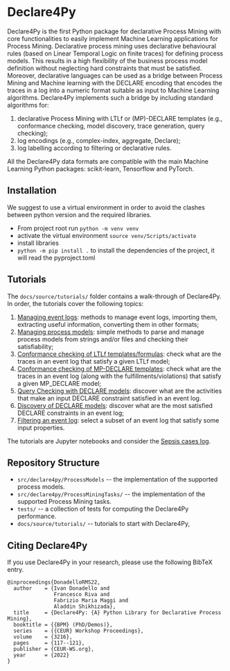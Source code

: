 # Declare4Py

Declare4Py is the first Python package for declarative Process Mining with core functionalities to 
easily implement Machine Learning applications for Process Mining. Declarative process mining uses 
declarative behavioural rules (based on Linear Temporal Logic on finite traces) for defining process models. This 
results in a high flexibility of the business process model definition without neglecting hard 
constraints that must be satisfied. Moreover, declarative languages can be used as a bridge between 
Process Mining and Machine learning with the DECLARE encoding that encodes the traces in a log into a 
numeric format suitable as input to Machine Learning algorithms. Declare4Py implements such a bridge 
by including standard algorithms for:

1. declarative Process Mining with LTLf or (MP)-DECLARE templates (e.g., conformance checking, model discovery, trace generation, query checking);
2. log encodings (e.g., complex-index, aggregate, Declare);
3. log labelling according to filtering or declarative rules.

All the Declare4Py data formats are compatible with the main Machine Learning Python packages: scikit-learn, Tensorflow and PyTorch.


## Installation
We suggest to use a virtual environment in order to avoid the clashes between python version and the required libraries.

- From project root run `python -m venv venv`
- activate the virtual environment `source venv/Scripts/activate`
- install libraries
- `python -m pip install .` to install the dependencies of the project, it will read the pyproject.toml


## Tutorials
The `docs/source/tutorials/` folder contains a walk-through of Declare4Py. In order, the tutorials cover the following topics:

1. [Managing event logs](https://github.com/francxx96/declare4py/blob/main/tutorials/system_overview.ipynb): methods to manage event logs, importing them, extracting useful information, converting them in other formats;
2. [Managing process models](https://github.com/ivanDonadello/declare4py-v2.0/blob/v1.0.1/refactor-architecture/tutorials/Log_information.ipynb): simple methods to parse and manage process models from strings and/or files and checking their satisfiability;
3. [Conformance checking of LTLf templates/formulas](https://github.com/francxx96/declare4py/blob/main/tutorials/conformance_checking.ipynb): check what are the traces in an event log that satisfy a given LTLf model;
4. [Conformance checking of MP-DECLARE templates](https://github.com/francxx96/declare4py/blob/main/tutorials/model_discovery.ipynb): check what are the traces in an event log (along with the fulfillments/violations) that satisfy a given MP_DECLARE model;
5. [Query Checking with DECLARE models](https://github.com/francxx96/declare4py/blob/main/tutorials/query_checking.ipynb): discover what are the activities that make an input DECLARE constraint satisfied in an event log.
6. [Discovery of DECLARE models](): discover what are the most satisfied DECLARE constraints in an event log;
7. [Filtering an event log](): select a subset of an event log that satisfy some input properties.

The tutorials are Jupyter notebooks and consider the [Sepsis cases log](https://data.4tu.nl/articles/dataset/Sepsis_Cases_-_Event_Log/12707639).

## Repository Structure
- `src/declare4py/ProcessModels` -- the implementation of the supported process models.
- `src/declare4py/ProcessMiningTasks/` -- the implementation of the supported Process Mining tasks.
- `tests/` -- a collection of tests for computing the Declare4Py performance.
- `docs/source/tutorials/` -- tutorials to start with Declare4Py,

## Citing Declare4Py
If you use Declare4Py in your research, please use the following BibTeX entry.

```
@inproceedings{DonadelloRMS22,
  author    = {Ivan Donadello and
               Francesco Riva and
               Fabrizio Maria Maggi and
               Aladdin Shikhizada},
  title     = {Declare4Py: {A} Python Library for Declarative Process Mining},
  booktitle = {{BPM} (PhD/Demos)},
  series    = {{CEUR} Workshop Proceedings},
  volume    = {3216},
  pages     = {117--121},
  publisher = {CEUR-WS.org},
  year      = {2022}
}
```
